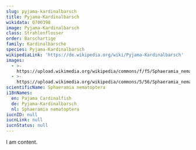 ```yaml
---
slug: pyjama-kardinalbarsch
title: Pyjama-Kardinalbarsch
wikidata: Q700398
image: Pyjama-Kardinalbarsch
class: Strahlenflosser
order: Barschartige
family: Kardinalbarsche
species: Pyjama-Kardinalbarsch
wikipediaLink: 'https://de.wikipedia.org/wiki/Pyjama-Kardinalbarsch'
images:
  - >-
    https://upload.wikimedia.org/wikipedia/commons/f/f5/Sphaeramia_nemanoptera.JPG
  - >-
    https://upload.wikimedia.org/wikipedia/commons/5/56/Sphaeramia_nematopterus.JPG
scientificName: Sphaeramia nematoptera
i18nNames:
  en: Pajama Cardinalfish
  de: Pyjama-Kardinalbarsch
  nl: Sphaeramia nematoptera
iucnID: null
iucnLink: null
iucnStatus: null
---
```


I am content.
